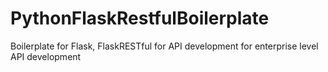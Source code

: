 # PythonFlaskRestfulBoilerplate
Boilerplate for Flask, FlaskRESTful for API development for enterprise level API development

